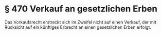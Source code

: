 # § 470 Verkauf an gesetzlichen Erben
Das Vorkaufsrecht erstreckt sich im Zweifel nicht auf einen Verkauf, der mit Rücksicht auf ein künftiges Erbrecht an einen gesetzlichen Erben erfolgt.